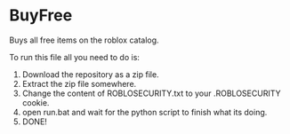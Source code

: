 # BuyFree
 Buys all free items on the roblox catalog.
 
 To run this file all you need to do is:
 1. Download the repository as a zip file.
 2. Extract the zip file somewhere.
 3. Change the content of ROBLOSECURITY.txt to your .ROBLOSECURITY cookie.
 4. open run.bat and wait for the python script to finish what its doing.
 5. DONE!